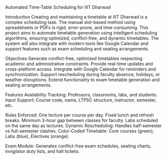 Automated Time-Table Scheduling for IIIT Dharwad

Introduction
Creating and maintaining a timetable at IIIT Dharwad is a complex scheduling task. The manual slot-based method using spreadsheets or PDFs is rigid, error-prone, and time-consuming.
This project aims to automate timetable generation using intelligent scheduling algorithms, ensuring optimized, conflict-free, and dynamic timetables. The system will also integrate with modern tools like Google Calendar and support features such as exam scheduling and seating arrangements.

Objectives
Generate conflict-free, optimized timetables respecting academic and administrative constraints.
Provide real-time updates and cross-platform access.
Integrate with Google Calendar for reminders and synchronization.
Support rescheduling during faculty absence, holidays, or weather disruptions.
Extend functionality to exam timetable generation and seating arrangements.

Features
Availability Tracking: Professors, classrooms, labs, and students.
Input Support: Course code, name, LTPSC structure, instructor, semester, etc.

Rules Enforced:
One lecture per course per day.
Fixed lunch and refresh breaks.
Minimum 3-hour gap between classes for faculty.
Labs scheduled on the same day as lectures.
Dynamic Rescheduling: Handles half-semester vs full-semester clashes.
Color-Coded Timetable: Core courses (green), Labs (blue), Electives (orange).

Exam Module: Generates conflict-free exam schedules, seating charts, invigilator duty lists, and hall tickets.
